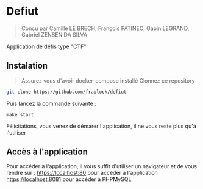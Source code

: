 # Defiut
> Conçu par Camille LE BRECH, François PATINEC, Gabin LEGRAND, Gabriel ZENSEN DA SILVA

Application de défis type "CTF"

## Instalation
> Assurez vous d'avoir docker-compose installé
Clonnez ce repository
```sh
git clone https://github.com/frablock/defiut
```

Puis lancez la commande suivante : 
```
make start
```

Félicitations, vous venez de démarer l'application, il ne vous reste plus qu'à l'utiliser

## Accès à l'application
Pour accéder à l'application, il vous suffit d'utiliser un navigateur et de vous rendre sur :
[https://localhost:80](https://localhost:80) pour accéder à l'application
[https://localhost:8081](https://localhost:8081) pour accéder à PHPMySQL

